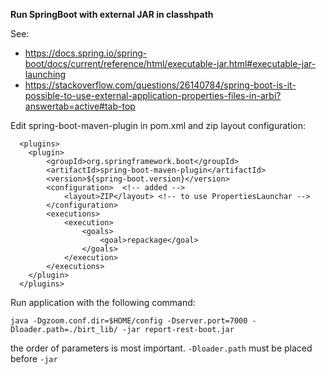 **Run SpringBoot with external JAR in classhpath**

See:
* https://docs.spring.io/spring-boot/docs/current/reference/html/executable-jar.html#executable-jar-launching
* https://stackoverflow.com/questions/26140784/spring-boot-is-it-possible-to-use-external-application-properties-files-in-arbi?answertab=active#tab-top

Edit spring-boot-maven-plugin in pom.xml and zip layout configuration:
```
  <plugins>
    <plugin>
        <groupId>org.springframework.boot</groupId>
        <artifactId>spring-boot-maven-plugin</artifactId>
        <version>${spring-boot.version}</version>
        <configuration>  <!-- added -->
            <layout>ZIP</layout> <!-- to use PropertiesLaunchar -->
        </configuration>
        <executions>
            <execution>
                <goals>
                    <goal>repackage</goal>
                </goals>
            </execution>
        </executions>
    </plugin>
  </plugins>
``` 

Run application with the following command:  
```
java -Dgzoom.conf.dir=$HOME/config -Dserver.port=7000 -Dloader.path=./birt_lib/ -jar report-rest-boot.jar
```  
the order of parameters is most important. `-Dloader.path` must be placed before `-jar`


